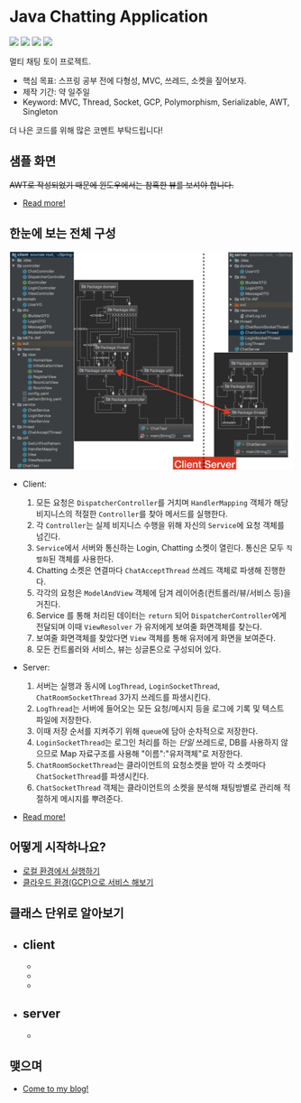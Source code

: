 Java Chatting Application
===

<a href="https://1ilsang.blog.me/"><img src="https://img.shields.io/badge/blog-1ilsang.blog.me-red.svg" /></a>
<a href="#"><img src="https://img.shields.io/github/last-commit/1ilsang/java-mvc-chatting.svg?style=flat" /></a>
<a href="#"><img src="https://img.shields.io/github/languages/top/1ilsang/java-mvc-chatting.svg?colorB=yellow&style=flat" /></a>
<a href="#"><img src="https://img.shields.io/badge/license-MIT-green.svg" /></a>

멀티 채팅 토이 프로젝트.

- 핵심 목표: 스프링 공부 전에 다형성, MVC, 쓰레드, 소켓을 짚어보자.
- 제작 기간: 약 일주일
- Keyword: MVC, Thread, Socket, GCP, Polymorphism, Serializable, AWT, Singleton

더 나은 코드를 위해 많은 코멘트 부탁드립니다!

샘플 화면
---
~~AWT로 작성되었기 때문에 윈도우에서는 참혹한 뷰를 보셔야 합니다.~~

- [Read more!](#)

한눈에 보는 전체 구성
---
<img src="./markdown/img/simplePackageDiagram.png" />

- Client: 
  1. 모든 요청은 ```DispatcherController```를 거치며 ```HandlerMapping``` 객체가 해당 비지니스의 적절한 ```Controller```를 찾아 메서드를 실행한다.
  2. 각 ```Controller```는 실제 비지니스 수행을 위해 자신의 ```Service```에 요청 객체를 넘긴다.
  3. ```Service```에서 서버와 통신하는 Login, Chatting 소켓이 열린다. 통신은 모두 ```직렬화```된 객체를 사용한다.
  4. Chatting 소켓은 연결마다 ```ChatAcceptThread``` 쓰레드 객체로 파생해 진행한다.
  5. 각각의 요청은 ```ModelAndView``` 객체에 담겨 레이어층(컨트롤러/뷰/서비스 등)을 거친다.
  6. Service 를 통해 처리된 데이터는 ```return``` 되어 ```DispatcherController```에게 전달되며 이때 ```ViewResolver``` 가 유저에게 보여줄 화면객체를 찾는다.
  7. 보여줄 화면객체를 찾았다면  ```View``` 객체를 통해 유저에게 화면을 보여준다.
  8. 모든 컨트롤러와 서비스, 뷰는 싱글톤으로 구성되어 있다.

- Server:
  1. 서버는 실행과 동시에 ```LogThread```, ```LoginSocketThread```, ```ChatRoomSocketThread``` 3가지 쓰레드를 파생시킨다.
  2. ```LogThread```는 서버에 들어오는 모든 요청/메시지 등을 로그에 기록 및 텍스트 파일에 저장한다.
  3. 이때 저장 순서를 지켜주기 위해 ```queue```에 담아 순차적으로 저장한다.
  4. ```LoginSocketThread```는 로그인 처리를 하는 *단일* 쓰레드로, DB를 사용하지 않으므로 Map 자료구조를 사용해 "이름":"유저객체"로 저장한다.
  5. ```ChatRoomSocketThread```는 클라이언트의 요청소켓을 받아 각 소켓마다 ```ChatSocketThread```를 파생시킨다.
  6. ```ChatSocketThread``` 객체는 클라이언트의 소켓을 분석해 채팅방별로 관리해 적절하게 메시지를 뿌려준다.

- [Read more!](#)

어떻게 시작하나요?
---
- [로컬 환경에서 실행하기](#)
- [클라우드 환경(GCP)으로 서비스 해보기](#)

클래스 단위로 알아보기
---
- client
  - 
  - 
  - 
  - 
  
- server
  - 
  -
  

맺으며
---
- [Come to my blog!](https://1ilsang.blog.me)
